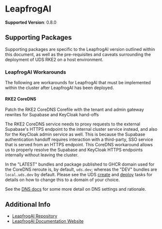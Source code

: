 # LeapfrogAI

<!-- TODO: renovate setup -->
**Supported Version**: 0.8.0

## Supporting Packages

Supporting packages are specific to the LeapfrogAI version outlined within this document, as well as the pre-requisites and caveats surrounding the deployment of UDS RKE2 on a host environment.

### LeapfrogAI Workarounds

The following are workarounds for LeapfrogAI that must be implemented within the cluster after LeapfrogAI has been deployed.

#### RKE2 CoreDNS

Patch the RKE2 CoreDNS Corefile with the tenant and admin gateway rewrites for Supabase and KeyCloak hand-offs

The RKE2 CoreDNS service needs to proxy requests to the external Supabase's HTTPS endpoint to the internal cluster service instead, and also for the KeyCloak admin service as well. This is because the Supabase authentication handoff requires interaction with a third-party, SSO service that is served from an HTTPS endpoint. This CoreDNS workaround allows us to properly resolve the Supabase and KeyCloak HTTPS endpoints internally without leaving the cluster.

In the "LATEST" bundles and package published to GHCR domain used for the CoreDNS reroute is, by default, `uds.dev`; whereas the "DEV" bundles are `local.uds.dev` by default. Please see the UDS [create](../tasks/create.yaml) and [deploy](../tasks/deploy.yaml) tasks for details on how to change this to a domain of your choice.

See the [DNS docs](./DNS.md) for some more detail on DNS settings and rationale.

## Additional Info

- [LeapfrogAI Repository](https://github.com/defenseunicorns/leapfrogai)
- [LeapfrogAI Documentation Website](https://docs.leapfrog.ai/docs/)
